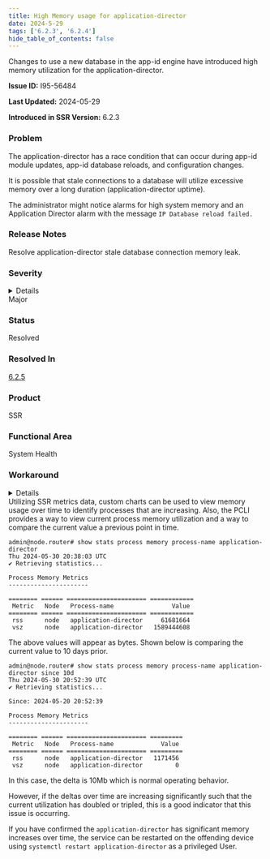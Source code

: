 ```yaml
---
title: High Memory usage for application-director
date: 2024-5-29
tags: ['6.2.3', '6.2.4']
hide_table_of_contents: false
---
```


Changes to use a new database in the app-id engine have introduced high memory utilization for the application-director.

<!-- truncate -->

**Issue ID:** I95-56484

**Last Updated:** 2024-05-29

**Introduced in SSR Version:** 6.2.3

### Problem
The application-director has a race condition that can occur during app-id module updates, app-id database reloads, and configuration changes.

It is possible that stale connections to a database will utilize excessive memory over a long duration (application-director uptime).

The administrator might notice alarms for high system memory and an Application Director alarm with the message `IP Database reload failed.`

### Release Notes
Resolve application-director stale database connection memory leak.

### Severity
<details>
The potential impact of a software defect if encountered. Severity levels are:
* Critical: Could severely affect service, capacity/traffic, and maintenance capabilities. May have a prolonged impact to the entire system.
* Major: Could seriously affect system operation, maintenance, administration and related tasks.
* Minor: Would not significantly impair the functioning or affect service.
</details>
Major

### Status
Resolved

### Resolved In
[6.2.5](release_notes_128t_6.2.md#release-625-5r2)

### Product
SSR

### Functional Area
System Health

### Workaround
<details>
Juniper may provide a method to temporarily circumvent a problem; workarounds do not exist for all issues.
</details>
Utilizing SSR metrics data, custom charts can be used to view memory usage over time to identify processes that are increasing. Also, the PCLI provides a way to view current process memory utilization and a way to compare the current value a previous point in time.

```
admin@node.router# show stats process memory process-name application-director
Thu 2024-05-30 20:38:03 UTC
✔ Retrieving statistics...

Process Memory Metrics
----------------------

======== ====== ====================== ============
 Metric   Node   Process-name                Value
======== ====== ====================== ============
 rss      node   application-director     61681664
 vsz      node   application-director   1589444608
 ```

The above values will appear as bytes. Shown below is comparing the current value to 10 days prior.

```
admin@node.router# show stats process memory process-name application-director since 10d
Thu 2024-05-30 20:52:39 UTC
✔ Retrieving statistics...

Since: 2024-05-20 20:52:39

Process Memory Metrics
----------------------

======== ====== ====================== =========
 Metric   Node   Process-name             Value
======== ====== ====================== =========
 rss      node   application-director   1171456
 vsz      node   application-director         0
```

In this case, the delta is 10Mb which is normal operating behavior.

However, if the deltas over time are increasing significantly such that the current utilization has doubled or tripled, this is a good indicator that this issue is occurring.

If you have confirmed the `application-director` has significant memory increases over time, the service can be restarted on the offending device using `systemctl restart application-director` as a privileged User.
